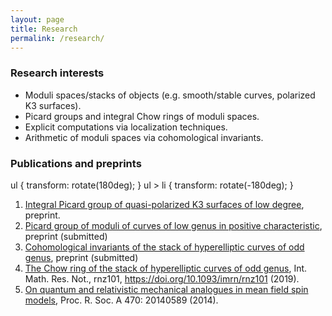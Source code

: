 ```yaml
---
layout: page
title: Research
permalink: /research/
---
```

### Research interests
- Moduli spaces/stacks of objects (e.g. smooth/stable curves, polarized K3 surfaces).
- Picard groups and integral Chow rings of moduli spaces.
- Explicit computations via localization techniques.
- Arithmetic of moduli spaces via cohomological invariants.

### Publications and preprints
ul {
    transform: rotate(180deg);
}
ul > li {
    transform: rotate(-180deg);
}
1. [Integral Picard group of quasi-polarized K3 surfaces of low degree](https://arxiv.org/abs/1910.08758), preprint.
4. [Picard group of moduli of curves of low genus in positive characteristic](https://arxiv.org/abs/1812.01913), preprint (submitted)
3. [Cohomological invariants of the stack of hyperelliptic curves of odd genus](https://arxiv.org/abs/1804.02216), preprint (submitted)
2. [The Chow ring of the stack of hyperelliptic curves of odd genus](https://arxiv.org/abs/1802.04519), Int. Math. Res. Not., rnz101, https://doi.org/10.1093/imrn/rnz101 (2019).
1. [On quantum and relativistic mechanical analogues in mean field spin models](https://arxiv.org/abs/1407.5009), Proc. R. Soc. A 470: 20140589 (2014).
